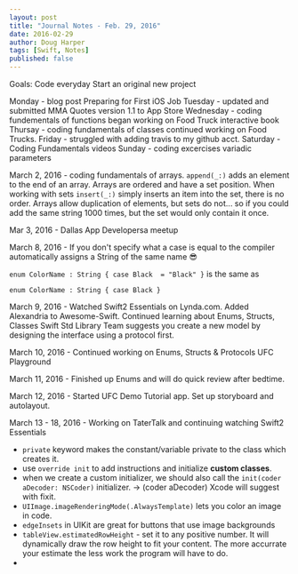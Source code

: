 ```yaml
--- 
layout: post
title: "Journal Notes - Feb. 29, 2016"
date: 2016-02-29
author: Doug Harper
tags: [Swift, Notes]
published: false
---
```


Goals: 
Code everyday
Start an original new project


Monday - blog post Preparing for First iOS Job
Tuesday - updated and submitted MMA Quotes version 1.1 to App Store
Wednesday - coding fundementals of functions began working on Food Truck interactive book
Thursay - coding fundamentals of classes continued working on Food Trucks.
Friday - struggled with adding travis to my github acct. 
Saturday - Coding Fundamentals videos
Sunday - coding excercises variadic parameters

March 2, 2016 - coding fundamentals of arrays. `append(_:)` adds an element to the end of an array.  Arrays are ordered and have a set position.  When working with sets `insert(_:)` simply inserts an item into the set, there is no order.  Arrays allow duplication of elements, but sets do not... so if you could add the same string 1000 times, but the set would only contain it once.

Mar 3, 2016 - Dallas App Developersa meetup

March 8, 2016 - If you don't specify what a case is equal to the compiler automatically assigns a String of the same name 😎

`enum ColorName : String {
  case Black  = "Black"
 }` is the same as 
 
 `enum ColorName : String {
  case Black
}`

March 9, 2016 - Watched Swift2 Essentials on Lynda.com.  Added Alexandria to Awesome-Swift. Continued learning about Enums, Structs, Classes
Swift Std Library Team suggests you create a new model by designing the interface using a protocol first.

March 10, 2016 - Continued working on Enums, Structs & Protocols UFC Playground

March 11, 2016 - Finished up Enums and will do quick review after bedtime.

March 12, 2016 - Started UFC Demo Tutorial app. Set up storyboard and autolayout.

March 13 - 18, 2016 - Working on TaterTalk and continuing watching Swift2 Essentials
* `private` keyword makes the constant/variable private to the class which creates it.
* use `override init` to add instructions and initialize **custom classes**.
* when we create a custom initializer, we should also call the `init(coder aDecoder: NSCoder)` initializer. -> (coder aDecoder) Xcode will suggest with fixit.
* `UIImage.imageRenderingMode(.AlwaysTemplate)` lets you color an image in code.
* `edgeInsets` in UIKit are great for buttons that use image backgrounds
* `tableView.estimatedRowHeight` - set it to any positive number.  It will dynamically draw the row height to fit your content.  The more accurrate your estimate the less work the program will have to do.
* 
